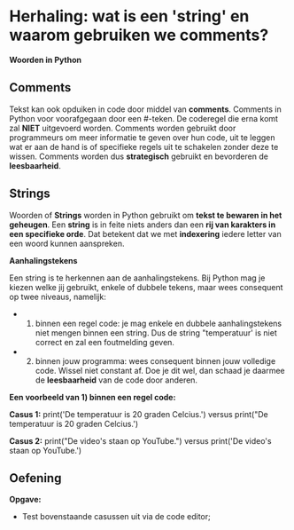 # Herhaling: wat is een 'string' en waarom gebruiken we comments? 

**Woorden in Python** 

## Comments

Tekst kan ook opduiken in code door middel van **comments**. Comments in Python voor voorafgegaan door een #-teken. De coderegel die erna komt zal **NIET** uitgevoerd worden. 
Comments worden gebruikt door programmeurs om meer informatie te geven over hun code, uit te leggen wat er aan de hand is of specifieke regels uit te schakelen zonder deze te wissen. 
Comments worden dus **strategisch** gebruikt en bevorderen de **leesbaarheid**. 

## Strings

Woorden of **Strings** worden in Python gebruikt om **tekst te bewaren in het geheugen**. Een **string** is in feite niets anders dan een 
**rij van karakters in een specifieke orde**. Dat betekent dat we met **indexering** iedere letter van een woord 
kunnen aanspreken. 

**Aanhalingstekens** 

Een string is te herkennen aan de aanhalingstekens. Bij Python mag je kiezen welke jij gebruikt, enkele of dubbele tekens, maar wees consequent op twee niveaus, namelijk:

* 1) binnen een regel code: je mag enkele en dubbele aanhalingstekens niet mengen binnen een string. Dus de string "temperatuur' is niet correct en zal een foutmelding geven. 
* 2) binnen jouw programma: wees consequent binnen jouw volledige code. Wissel niet constant af. Doe je dit wel, dan schaad je daarmee de **leesbaarheid** van de code door anderen. 

**Een voorbeeld van 1) binnen een regel code:**

**Casus 1:** 
 print('De temperatuur is 20 graden Celcius.') versus  print("De temperatuur is 20 graden Celcius.')
 
**Casus 2:** 
 print("De video's staan op YouTube.") versus print('De video's staan op YouTube.') 
 
 
 
 ## Oefening
 
 **Opgave:** 
 
 * Test bovenstaande casussen uit via de code editor;
